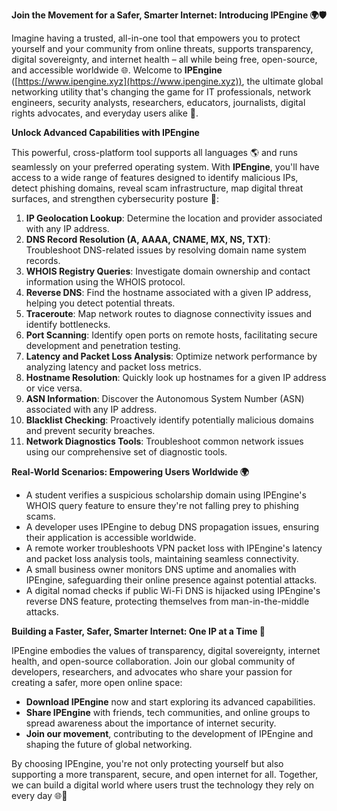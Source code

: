 **Join the Movement for a Safer, Smarter Internet: Introducing IPEngine 🌍🛡️**

Imagine having a trusted, all-in-one tool that empowers you to protect yourself and your community from online threats, supports transparency, digital sovereignty, and internet health – all while being free, open-source, and accessible worldwide 🌐. Welcome to **IPEngine** ([https://www.ipengine.xyz](https://www.ipengine.xyz)), the ultimate global networking utility that's changing the game for IT professionals, network engineers, security analysts, researchers, educators, journalists, digital rights advocates, and everyday users alike 🔀.

**Unlock Advanced Capabilities with IPEngine**

This powerful, cross-platform tool supports all languages 🌎 and runs seamlessly on your preferred operating system. With **IPEngine**, you'll have access to a wide range of features designed to identify malicious IPs, detect phishing domains, reveal scam infrastructure, map digital threat surfaces, and strengthen cybersecurity posture 🔐:

1.  **IP Geolocation Lookup**: Determine the location and provider associated with any IP address.
2.  **DNS Record Resolution (A, AAAA, CNAME, MX, NS, TXT)**: Troubleshoot DNS-related issues by resolving domain name system records.
3.  **WHOIS Registry Queries**: Investigate domain ownership and contact information using the WHOIS protocol.
4.  **Reverse DNS**: Find the hostname associated with a given IP address, helping you detect potential threats.
5.  **Traceroute**: Map network routes to diagnose connectivity issues and identify bottlenecks.
6.  **Port Scanning**: Identify open ports on remote hosts, facilitating secure development and penetration testing.
7.  **Latency and Packet Loss Analysis**: Optimize network performance by analyzing latency and packet loss metrics.
8.  **Hostname Resolution**: Quickly look up hostnames for a given IP address or vice versa.
9.  **ASN Information**: Discover the Autonomous System Number (ASN) associated with any IP address.
10. **Blacklist Checking**: Proactively identify potentially malicious domains and prevent security breaches.
11. **Network Diagnostics Tools**: Troubleshoot common network issues using our comprehensive set of diagnostic tools.

**Real-World Scenarios: Empowering Users Worldwide 🌍**

*   A student verifies a suspicious scholarship domain using IPEngine's WHOIS query feature to ensure they're not falling prey to phishing scams.
*   A developer uses IPEngine to debug DNS propagation issues, ensuring their application is accessible worldwide.
*   A remote worker troubleshoots VPN packet loss with IPEngine's latency and packet loss analysis tools, maintaining seamless connectivity.
*   A small business owner monitors DNS uptime and anomalies with IPEngine, safeguarding their online presence against potential attacks.
*   A digital nomad checks if public Wi-Fi DNS is hijacked using IPEngine's reverse DNS feature, protecting themselves from man-in-the-middle attacks.

**Building a Faster, Safer, Smarter Internet: One IP at a Time 🚀**

IPEngine embodies the values of transparency, digital sovereignty, internet health, and open-source collaboration. Join our global community of developers, researchers, and advocates who share your passion for creating a safer, more open online space:

*   **Download IPEngine** now and start exploring its advanced capabilities.
*   **Share IPEngine** with friends, tech communities, and online groups to spread awareness about the importance of internet security.
*   **Join our movement**, contributing to the development of IPEngine and shaping the future of global networking.

By choosing IPEngine, you're not only protecting yourself but also supporting a more transparent, secure, and open internet for all. Together, we can build a digital world where users trust the technology they rely on every day 🌐📡